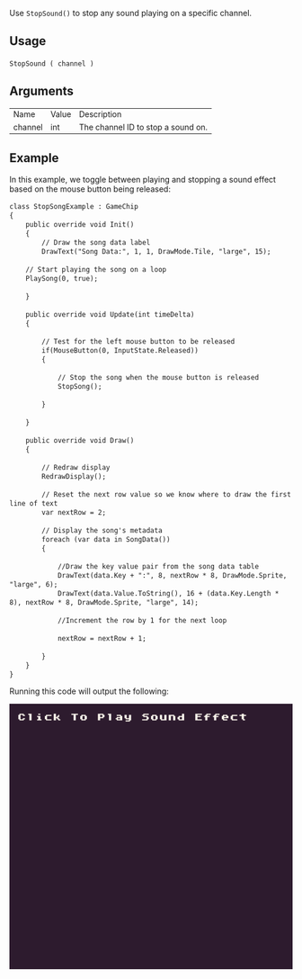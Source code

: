 Use `StopSound()` to stop any sound playing on a specific channel.

## Usage

`StopSound ( channel )`

## Arguments

<table>
  <tr>
    <td>Name</td>
    <td>Value</td>
    <td>Description</td>
  </tr>
  <tr>
    <td>channel</td>
    <td>int</td>
    <td>The channel ID to stop a sound on.</td>
  </tr>
</table>


## Example

In this example, we toggle between playing and stopping a sound effect based on the mouse button being released:

    class StopSongExample : GameChip
    {
        public override void Init()
        { 
            // Draw the song data label
            DrawText("Song Data:", 1, 1, DrawMode.Tile, "large", 15);

        // Start playing the song on a loop
        PlaySong(0, true);

        }

        public override void Update(int timeDelta)
        { 

            // Test for the left mouse button to be released
            if(MouseButton(0, InputState.Released))
            { 

                // Stop the song when the mouse button is released
                StopSong();

            }

        }

        public override void Draw()
        { 

            // Redraw display
            RedrawDisplay();

            // Reset the next row value so we know where to draw the first line of text
            var nextRow = 2;

            // Display the song's metadata
            foreach (var data in SongData())
            {

                //Draw the key value pair from the song data table
                DrawText(data.Key + ":", 8, nextRow * 8, DrawMode.Sprite, "large", 6);
                DrawText(data.Value.ToString(), 16 + (data.Key.Length * 8), nextRow * 8, DrawMode.Sprite, "large", 14);

                //Increment the row by 1 for the next loop

                nextRow = nextRow + 1;

            }
        }
    }

Running this code will output the following:

![image alt text](images/StopSoundOutput_image_0.png)



